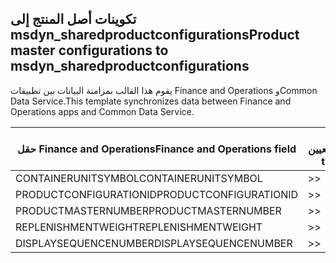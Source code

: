 ## <a name="product-master-configurations-to-msdyn_sharedproductconfigurations"></a><span data-ttu-id="488e9-101">تكوينات أصل المنتج إلى msdyn_sharedproductconfigurations</span><span class="sxs-lookup"><span data-stu-id="488e9-101">Product master configurations to msdyn_sharedproductconfigurations</span></span>

<span data-ttu-id="488e9-102">يقوم هذا القالب بمزامنة البيانات بين تطبيقات Finance and Operations وCommon Data Service.</span><span class="sxs-lookup"><span data-stu-id="488e9-102">This template synchronizes data between Finance and Operations apps and Common Data Service.</span></span>

<span data-ttu-id="488e9-103">حقل Finance and Operations</span><span class="sxs-lookup"><span data-stu-id="488e9-103">Finance and Operations field</span></span> | <span data-ttu-id="488e9-104">نوع التعيين</span><span class="sxs-lookup"><span data-stu-id="488e9-104">Map type</span></span> | <span data-ttu-id="488e9-105">حقل Dynamics 365 الآخر</span><span class="sxs-lookup"><span data-stu-id="488e9-105">Other Dynamics 365 field</span></span> | <span data-ttu-id="488e9-106">القيمة الافتراضية</span><span class="sxs-lookup"><span data-stu-id="488e9-106">Default value</span></span>
---|---|---|---
<span data-ttu-id="488e9-107">CONTAINERUNITSYMBOL</span><span class="sxs-lookup"><span data-stu-id="488e9-107">CONTAINERUNITSYMBOL</span></span> | >> | <span data-ttu-id="488e9-108">msdyn_containerunit.msdyn_symbol</span><span class="sxs-lookup"><span data-stu-id="488e9-108">msdyn_containerunit.msdyn_symbol</span></span> | 
<span data-ttu-id="488e9-109">PRODUCTCONFIGURATIONID</span><span class="sxs-lookup"><span data-stu-id="488e9-109">PRODUCTCONFIGURATIONID</span></span> | >> | <span data-ttu-id="488e9-110">msdyn_productconfiguration.msdyn_productconfiguration</span><span class="sxs-lookup"><span data-stu-id="488e9-110">msdyn_productconfiguration.msdyn_productconfiguration</span></span> | 
<span data-ttu-id="488e9-111">PRODUCTMASTERNUMBER</span><span class="sxs-lookup"><span data-stu-id="488e9-111">PRODUCTMASTERNUMBER</span></span> | >> | <span data-ttu-id="488e9-112">msdyn_globalproduct.msdyn_productnumber</span><span class="sxs-lookup"><span data-stu-id="488e9-112">msdyn_globalproduct.msdyn_productnumber</span></span> | 
<span data-ttu-id="488e9-113">REPLENISHMENTWEIGHT</span><span class="sxs-lookup"><span data-stu-id="488e9-113">REPLENISHMENTWEIGHT</span></span> | >> | <span data-ttu-id="488e9-114">msdyn_replenishmentweight</span><span class="sxs-lookup"><span data-stu-id="488e9-114">msdyn_replenishmentweight</span></span> | 
<span data-ttu-id="488e9-115">DISPLAYSEQUENCENUMBER</span><span class="sxs-lookup"><span data-stu-id="488e9-115">DISPLAYSEQUENCENUMBER</span></span> | >> | <span data-ttu-id="488e9-116">msdyn_displaysequencenumber</span><span class="sxs-lookup"><span data-stu-id="488e9-116">msdyn_displaysequencenumber</span></span> | 
